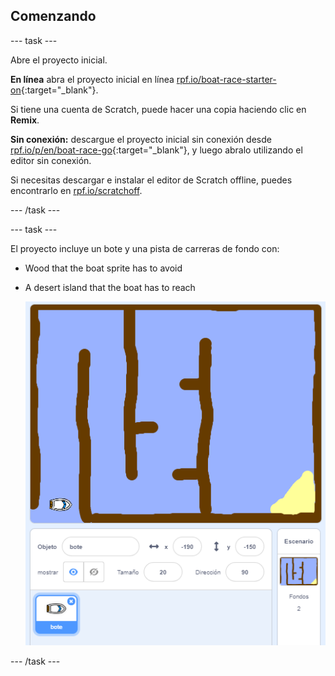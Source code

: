 ## Comenzando

\--- task \---

Abre el proyecto inicial.

**En línea** abra el proyecto inicial en línea [rpf.io/boat-race-starter-on](http://rpf.io/boat-race-starter-on){:target="_blank"}.

Si tiene una cuenta de Scratch, puede hacer una copia haciendo clic en **Remix**.

**Sin conexión:** descargue el proyecto inicial sin conexión desde [rpf.io/p/en/boat-race-go](http://rpf.io/p/en/boat-race-go){:target="_blank"}, y luego abralo utilizando el editor sin conexión.

Si necesitas descargar e instalar el editor de Scratch offline, puedes encontrarlo en [rpf.io/scratchoff](http://rpf.io/scratchoff).

\--- /task \---

\--- task \---

El proyecto incluye un bote y una pista de carreras de fondo con:

- Wood that the boat sprite has to avoid
- A desert island that the boat has to reach
    
    ![screenshot](images/boat-starter.png)

\--- /task \---